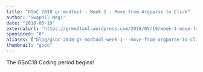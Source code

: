 ```yaml
---
title: "GSoC 2018 gr-modtool - Week 1 - Move from Argparse to Click"
author: "Swapnil Negi"
date: "2018-05-19"
externalurl: "https://grmodtool.wordpress.com/2018/05/19/week-1-move-from-argparse-to-click/"
sponsored: "0"
aliases: ["blog/gsoc-2018-gr-modtool-week-1---move-from-argparse-to-click"]
thumbnail: "gsoc"
---
```

The GSoC18 Coding period begins!
<!--more-->
